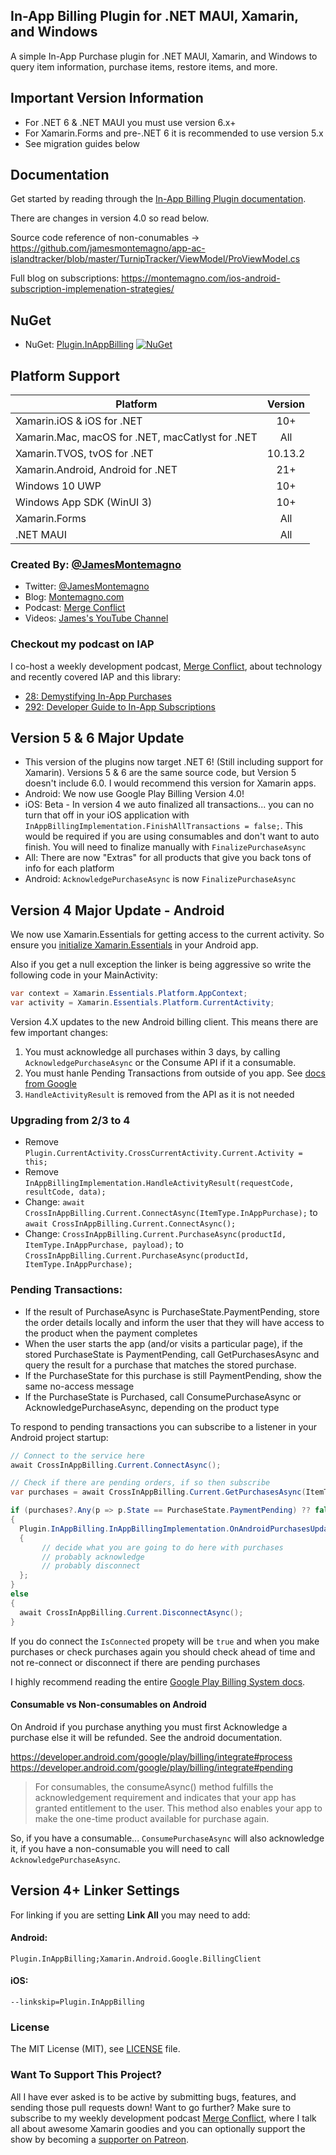 ## In-App Billing Plugin for .NET MAUI, Xamarin, and Windows

A simple In-App Purchase plugin for .NET MAUI, Xamarin, and Windows to query item information, purchase items, restore items, and more.

## Important Version Information
* For .NET 6 & .NET MAUI you must use version 6.x+
* For Xamarin.Forms and pre-.NET 6 it is recommended to use version 5.x
* See migration guides below

## Documentation
Get started by reading through the [In-App Billing Plugin documentation](https://jamesmontemagno.github.io/InAppBillingPlugin/).

There are changes in version 4.0 so read below.

Source code reference of non-conumables -> https://github.com/jamesmontemagno/app-ac-islandtracker/blob/master/TurnipTracker/ViewModel/ProViewModel.cs

Full blog on subscriptions: https://montemagno.com/ios-android-subscription-implemenation-strategies/

## NuGet
* NuGet: [Plugin.InAppBilling](https://www.nuget.org/packages/Plugin.InAppBilling) [![NuGet](https://img.shields.io/nuget/v/Plugin.InAppBilling.svg?label=NuGet)](https://www.nuget.org/packages/Plugin.InAppBilling/)

## Platform Support

|Platform|Version|
| ------------------- | :------------------: |
|Xamarin.iOS & iOS for .NET|10+|
|Xamarin.Mac, macOS for .NET, macCatlyst for .NET |All|
|Xamarin.TVOS, tvOS for .NET|10.13.2|
|Xamarin.Android, Android for .NET|21+|
|Windows 10 UWP|10+|
|Windows App SDK (WinUI 3) |10+|
|Xamarin.Forms|All|
|.NET MAUI|All|

### Created By: [@JamesMontemagno](http://github.com/jamesmontemagno)
* Twitter: [@JamesMontemagno](http://twitter.com/jamesmontemagno)
* Blog: [Montemagno.com](http://montemagno.com)
* Podcast: [Merge Conflict](http://mergeconflict.fm)
* Videos: [James's YouTube Channel](https://www.youtube.com/jamesmontemagno) 

### Checkout my podcast on IAP
I co-host a weekly development podcast, [Merge Conflict](http://mergeconflict.fm), about technology and recently covered IAP and this library: 

* [28: Demystifying In-App Purchases](https://www.mergeconflict.fm/57678-merge-conflict-28-demystifying-in-app-purchases)
* [292: Developer Guide to In-App Subscriptions](https://www.mergeconflict.fm/292)

## Version 5 & 6 Major Update
* This version of the plugins now target .NET 6! (Still including support for Xamarin). Versions 5 & 6 are the same source code, but Version 5 doesn't include 6.0. I would recommend this version for Xamarin apps.
* Android: We now use Google Play Billing Version 4.0!
* iOS: Beta - In version 4 we auto finalized all transactions... you can no turn that off in your iOS application with `InAppBillingImplementation.FinishAllTransactions = false;`. This would be required if you are using consumables and don't want to auto finish. You will need to finalize manually with `FinalizePurchaseAsync`
* All: There are now "Extras" for all products that give you back tons of info for each platform
* Android: `AcknowledgePurchaseAsync` is now `FinalizePurchaseAsync`

## Version 4 Major Update - Android

We now use Xamarin.Essentials for getting access to the current activity. So ensure you [initialize Xamarin.Essentials](https://docs.microsoft.com/xamarin/essentials/get-started?WT.mc_id=friends-0000-jamont) in your Android app. 

Also if you get a null exception the linker is being aggressive so write the following code in your MainActivity:

```csharp
var context = Xamarin.Essentials.Platform.AppContext;
var activity = Xamarin.Essentials.Platform.CurrentActivity;
```

Version 4.X updates to the new Android billing client. This means there are few important changes:
1. You must acknowledge all purchases within 3 days, by calling `AcknowledgePurchaseAsync` or the Consume API if it a consumable.
2. You must hanle Pending Transactions from outside of you app. See [docs from Google](https://developer.android.com/google/play/billing/integrate#pending)
3. `HandleActivityResult` is removed from the API as it is not needed

### Upgrading from 2/3 to 4
* Remove `Plugin.CurrentActivity.CrossCurrentActivity.Current.Activity = this;`
* Remove `InAppBillingImplementation.HandleActivityResult(requestCode, resultCode, data);`
* Change: `await CrossInAppBilling.Current.ConnectAsync(ItemType.InAppPurchase);` to `await CrossInAppBilling.Current.ConnectAsync();`
* Change: `CrossInAppBilling.Current.PurchaseAsync(productId, ItemType.InAppPurchase, payload);` to `CrossInAppBilling.Current.PurchaseAsync(productId, ItemType.InAppPurchase);`

### Pending Transactions:
* If the result of PurchaseAsync is PurchaseState.PaymentPending, store the order details locally and inform the user that they will have access to the product when the payment completes
* When the user starts the app (and/or visits a particular page), if the stored PurchaseState is PaymentPending, call GetPurchasesAsync and query the result for a purchase that matches the stored purchase.
* If the PurchaseState for this purchase is still PaymentPending, show the same no-access message
* If the PurchaseState is Purchased, call ConsumePurchaseAsync or AcknowledgePurchaseAsync, depending on the product type


To respond to pending transactions you can subscribe to a listener in your Android project startup:

```csharp
// Connect to the service here
await CrossInAppBilling.Current.ConnectAsync();

// Check if there are pending orders, if so then subscribe
var purchases = await CrossInAppBilling.Current.GetPurchasesAsync(ItemType.InAppPurchase);

if (purchases?.Any(p => p.State == PurchaseState.PaymentPending) ?? false)
{
  Plugin.InAppBilling.InAppBillingImplementation.OnAndroidPurchasesUpdated = (billingResult, purchases) =>
  {
       // decide what you are going to do here with purchases
       // probably acknowledge
       // probably disconnect
  };
}
else
{
  await CrossInAppBilling.Current.DisconnectAsync();
}
```

If you do connect the `IsConnected` propety will be `true` and when you make purchases or check purchases again you should check ahead of time and not re-connect or disconnect if there are pending purchases

I highly recommend reading the entire [Google Play Billing System docs](https://developer.android.com/google/play/billing/).

#### Consumable vs Non-consumables on Android

On Android if you purchase anything you must first Acknowledge a purchase else it will be refunded. See the android documentation.

https://developer.android.com/google/play/billing/integrate#process
https://developer.android.com/google/play/billing/integrate#pending

> For consumables, the consumeAsync() method fulfills the acknowledgement requirement and indicates that your app has granted entitlement to the user. This method also enables your app to make the one-time product available for purchase again.

So, if you have a consumable... `ConsumePurchaseAsync` will also acknowledge it, if you have a non-consumable you will need to call `AcknowledgePurchaseAsync`.

## Version 4+ Linker Settings

For linking if you are setting **Link All** you may need to add:

#### Android:
```
Plugin.InAppBilling;Xamarin.Android.Google.BillingClient
```

#### iOS:
```
--linkskip=Plugin.InAppBilling
```

### License
The MIT License (MIT), see [LICENSE](LICENSE) file.

### Want To Support This Project?
All I have ever asked is to be active by submitting bugs, features, and sending those pull requests down! Want to go further? Make sure to subscribe to my weekly development podcast [Merge Conflict](http://mergeconflict.fm), where I talk all about awesome Xamarin goodies and you can optionally support the show by becoming a [supporter on Patreon](https://www.patreon.com/mergeconflictfm).

